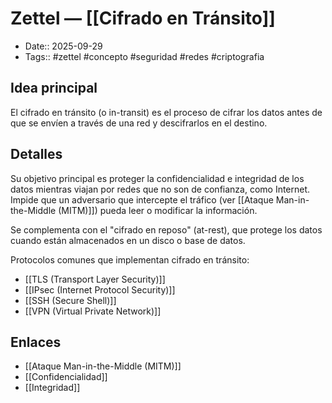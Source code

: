 # Zettel — [[Cifrado en Tránsito]]

- Date:: 2025-09-29
- Tags:: #zettel #concepto #seguridad #redes #criptografia

## Idea principal
El cifrado en tránsito (o in-transit) es el proceso de cifrar los datos antes de que se envíen a través de una red y descifrarlos en el destino. 

## Detalles
Su objetivo principal es proteger la confidencialidad e integridad de los datos mientras viajan por redes que no son de confianza, como Internet. Impide que un adversario que intercepte el tráfico (ver [[Ataque Man-in-the-Middle (MITM)]]) pueda leer o modificar la información.

Se complementa con el "cifrado en reposo" (at-rest), que protege los datos cuando están almacenados en un disco o base de datos.

Protocolos comunes que implementan cifrado en tránsito:
- [[TLS (Transport Layer Security)]]
- [[IPsec (Internet Protocol Security)]]
- [[SSH (Secure Shell)]]
- [[VPN (Virtual Private Network)]]

## Enlaces
- [[Ataque Man-in-the-Middle (MITM)]]
- [[Confidencialidad]]
- [[Integridad]]